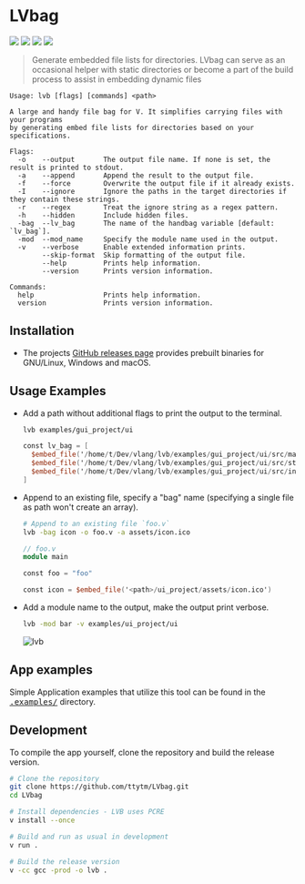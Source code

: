 # LVbag

[badge__build]: https://img.shields.io/github/actions/workflow/status/ttytm/LVbag/ci.yml?branch=main&logo=githubactions&logoColor=C0CAF5&labelColor=333
[badge__commit]: https://img.shields.io/github/last-commit/ttytm/LVbag?&logo=github&logoColor=C0CAF5&labelColor=333
[badge__version]: https://img.shields.io/github/v/release/ttytm/LVbag?&logo=webtrees&logoColor=C0CAF5&labelColor=333
[badge__license]: https://img.shields.io/github/license/ttytm/LVbag?&logo=opensourcehardware&label=License&logoColor=C0CAF5&labelColor=333

[![][badge__build]](https://github.com/ttytm/LVbag/actions?query=branch%3Amain)
[![][badge__commit]](https://github.com/ttytm/LVbag/pulse)
[![][badge__version]](https://github.com/ttytm/LVbag/releases/latest)
[![][badge__license]](https://github.com/ttytm/LVbag/blob/main/LICENSE)

> Generate embedded file lists for directories. LVbag can serve as an occasional helper with static
> directories or become a part of the build process to assist in embedding dynamic files

```
Usage: lvb [flags] [commands] <path>

A large and handy file bag for V. It simplifies carrying files with your programs
by generating embed file lists for directories based on your specifications.

Flags:
  -o    --output       The output file name. If none is set, the result is printed to stdout.
  -a    --append       Append the result to the output file.
  -f    --force        Overwrite the output file if it already exists.
  -I    --ignore       Ignore the paths in the target directories if they contain these strings.
  -r    --regex        Treat the ignore string as a regex pattern.
  -h    --hidden       Include hidden files.
  -bag  --lv_bag       The name of the handbag variable [default: `lv_bag`].
  -mod  --mod_name     Specify the module name used in the output.
  -v    --verbose      Enable extended information prints.
        --skip-format  Skip formatting of the output file.
        --help         Prints help information.
        --version      Prints version information.

Commands:
  help                 Prints help information.
  version              Prints version information.
```

## Installation

- The projects [GitHub releases page](https://github.com/ttytm/LVbag/releases) provides prebuilt binaries for GNU/Linux, Windows and macOS.

## Usage Examples

- Add a path without additional flags to print the output to the terminal.

  ```sh
  lvb examples/gui_project/ui
  ```

  ```v
  const lv_bag = [
  	$embed_file('/home/t/Dev/vlang/lvb/examples/gui_project/ui/src/main.js')
  	$embed_file('/home/t/Dev/vlang/lvb/examples/gui_project/ui/src/style.css')
  	$embed_file('/home/t/Dev/vlang/lvb/examples/gui_project/ui/src/index.html')
  ]
  ```

- Append to an existing file, specify a "bag" name (specifying a single file as path won't create an array).

  ```sh
  # Append to an existing file `foo.v`
  lvb -bag icon -o foo.v -a assets/icon.ico
  ```

  ```v
  // foo.v
  module main

  const foo = "foo"

  const icon = $embed_file('<path>/ui_project/assets/icon.ico')
  ```

- Add a module name to the output, make the output print verbose.

  ```sh
  lvb -mod bar -v examples/ui_project/ui
  ```

  ![lvb](https://github.com/ttytm/webview/assets/34311583/6c3697eb-65a7-4c96-8619-13af37945051)

## App examples

Simple Application examples that utilize this tool can be found in the [<kbd>.examples/</kbd>](https://github.com/ttytm/LVbag/tree/main/examples) directory.

<!-- An application example that uses LVbag to embed the files of dynamic npm build output is [emoji-mart-desktop](https://github.com/ttytm/emoji-mart-desktop) -->

## Development

To compile the app yourself, clone the repository and build the release version.

```sh
# Clone the repository
git clone https://github.com/ttytm/LVbag.git
cd LVbag

# Install dependencies - LVB uses PCRE
v install --once

# Build and run as usual in development
v run .

# Build the release version
v -cc gcc -prod -o lvb .
```
